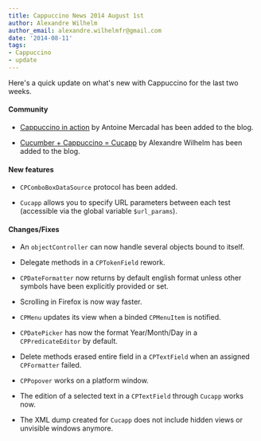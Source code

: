 ```yaml
---
title: Cappuccino News 2014 August 1st
author: Alexandre Wilhelm
author_email: alexandre.wilhelmfr@gmail.com
date: '2014-08-11'
tags:
- Cappuccino
- update
---
```


Here's a quick update on what's new with Cappuccino for the last two weeks.

#### Community

- [Cappuccino in action](http://www.cappuccino-project.org/blog/2014/07/cappuccino-in-action-nuage-networks.html) by Antoine Mercadal has been added to the blog.

- [Cucumber + Cappuccino = Cucapp](http://www.cappuccino-project.org/blog/2014/07/cappuccino-cucumber-cucapp.html) by Alexandre Wilhelm has been added to the blog.

#### New features

- `CPComboBoxDataSource` protocol has been added.

- `Cucapp` allows you to specify URL parameters between each test (accessible via the global variable `$url_params`).

#### Changes/Fixes

- An `objectController` can now handle several objects bound to itself.

- Delegate methods in a `CPTokenField` rework.

- `CPDateFormatter` now returns by default english format unless other symbols have been explicitly provided or set.

- Scrolling in Firefox is now way faster.

- `CPMenu` updates its view when a binded `CPMenuItem` is notified.

- `CPDatePicker` has now the format Year/Month/Day in a `CPPredicateEditor` by default.

- Delete methods erased entire field in a `CPTextField` when an assigned `CPFormatter` failed.

- `CPPopover` works on a platform window.

- The edition of a selected text in a `CPTextField` through `Cucapp` works now.

- The XML dump created for `Cucapp` does not include hidden views or unvisible windows anymore.